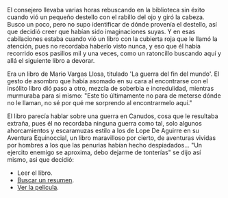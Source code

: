 El consejero llevaba varias horas rebuscando en la biblioteca sin éxito cuando vió un pequeño
destello con el rabillo del ojo y giró la cabeza.
Busco un poco, pero no supo identificar de dónde provenía el destello, así que decidió creer que
habían sido imaginaciones suyas. Y en esas cabilaciones estaba cuando vió un libro con la cubierta roja que le llamó la
atención, pues no recordaba haberlo visto nunca, y eso que él había recorrido esos pasillos mil y una veces, como un ratoncillo
buscando aquí y allá el siguiente libro a devorar.

Era un libro de Mario Vargas Llosa, titulado 'La guerra del fin del mundo'. El gesto de asombro que había asomado en su cara
al encontrarse con el insólito libro dió paso a otro, mezcla de soberbia e incredulidad, mientras murmuraba para si mismo:
"Este tio últimamente no para de meterse dónde no le llaman, no sé por qué me sorprendo al encontrarmelo aquí."

El libro parecía hablar sobre una guerra en Canudos, cosa que le resultaba extraña, pues él no recordaba ninguna
guerra como tal, solo algunos ahorcamientos y escaramuzas estilo a los de Lope De Aguirre en su Aventura Equinoccial,
un libro maravilloso por cierto, de aventuras vividas por hombres a los que las penurias habían hecho despiadados...
"Un ejercito enemigo se aproxima, debo dejarme de tonterías" se dijo así mismo, asi que decidió:

- Leer el libro.
- [Buscar un resumen](https://es.wikipedia.org/wiki/La_guerra_del_fin_del_mundo).
- [Ver la película](https://www.youtube.com/watch?v=P4OYhj7Io0E).
